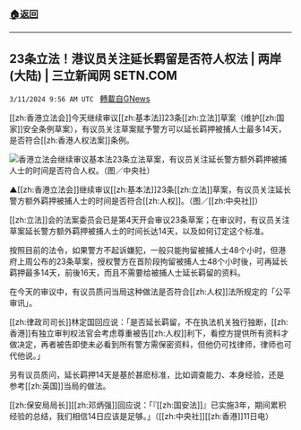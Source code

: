 ###  [:house:返回](README.md)
---


## 23条立法！港议员关注延长羁留是否符人权法 | 两岸(大陆) | 三立新闻网  SETN.COM
`3/11/2024 9:56 AM UTC ` [轉載自GNews](https://gnews.org/articles/2383960)

[[zh:香港立法会]]今天继续审议[[zh:基本法]]23条[[zh:立法]]草案（维护[[zh:国家]]安全条例草案），有议员关注草案赋予警方可以延长羁押被捕人士最多14天，是否符合[[zh:香港人权法案]]条例。

![香港立法会继续审议基本法23条立法草案，有议员关注延长警方额外羁押被捕人士的时间是否符合人权。（图／中央社）](https://attach.setn.com/newsimages/2020/08/22/2732333-PH.jpg "香港立法会继续审议基本法23条立法草案，有议员关注延长警方额外羁押被捕人士的时间是否符合人权。（图／中央社）")

▲[[zh:香港立法会]]继续审议[[zh:基本法]]23条[[zh:立法]]草案，有议员关注延长警方额外羁押被捕人士的时间是否符合[[zh:人权]]。（图／[[zh:中央社]]）

[[zh:立法]]会的法案委员会已是第4天开会审议23条草案；在审议时，有议员关注草案延长警方额外羁押被捕人士的时间长达14天，以及如何订定这个标准。

按照目前的法令，如果警方不起诉嫌犯，一般只能拘留被捕人士48个小时，但港府上周公布的23条草案，授权警方在首阶段拘留被捕人士48个小时後，可再延长羁押最多14天，前後16天，而且不需要给被捕人士延长羁留的资料。

在今天的审议中，有议员质问当局这种做法是否符合[[zh:人权]]法所规定的「公平审讯」。

[[zh:律政司司长]]林定国回应说：「是否延长羁留，不在执法机关独行独断，[[zh:香港]]有独立审判权法官会考虑尊重被告[[zh:人权]]利下，看控方提供所有资料才做决定，再者被告即使未必看到所有警方需保密资料，但他仍可找律师，律师也可代他说。」

另有议员质问，延长羁押14天是基於甚麽标准，比如调查能力、本身经验，还是参考[[zh:英国]]当局的做法。

[[zh:保安局局长]][[zh:邓炳强]]回应说：「『[[zh:国安法]]』已实施3年，期间累积经验的总结，我们相信14日应该是足够。」（[[zh:中央社]][[zh:香港]]11日电）
